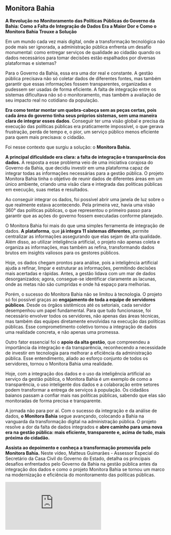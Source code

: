 ## Monitora Bahia

**A Revolução no Monitoramento das Políticas Públicas do Governo da Bahia: Como a Falta de Integração de Dados Era a Maior Dor e Como o Monitora Bahia Trouxe a Solução**

Em um mundo cada vez mais digital, onde a transformação tecnológica não pode mais ser ignorada, a administração pública enfrenta um desafio monumental: como entregar serviços de qualidade ao cidadão quando os dados necessários para tomar decisões estão espalhados por diversas plataformas e sistemas?

Para o Governo da Bahia, essa era uma dor real e constante. A gestão pública precisava não só coletar dados de diferentes fontes, mas também garantir que essas informações fossem transparentes, organizadas e pudessem ser usadas de forma eficiente. A falta de integração entre os sistemas dificultava não só o monitoramento, mas também a avaliação de seu impacto real no cotidiano da população.

**Era como tentar montar um quebra-cabeça sem as peças certas, pois cada área do governo tinha seus próprios sistemas, sem uma maneira clara de integrar esses dados**. Conseguir ter uma visão global e precisa da execução das políticas públicas era praticamente impossível, o que gerava frustração, perda de tempo e, o pior, um serviço público menos eficiente para quem mais precisava: o cidadão.

Foi nesse contexto que surgiu a solução: o **Monitora Bahia.**

**A principal dificuldade era clara: a falta de integração e transparência dos dados.** A resposta a esse problema veio de uma iniciativa corajosa do Governo da Bahia, que decidiu investir em uma plataforma capaz de integrar todas as informações necessárias para a gestão pública. O projeto Monitora Bahia tinha o objetivo de reunir dados de diferentes áreas em um único ambiente, criando uma visão clara e integrada das políticas públicas em execução, suas metas e resultados.

Ao conseguir integrar os dados, foi possível abrir uma janela de luz sobre o que realmente estava acontecendo. Pela primeira vez, havia uma visão 360° das políticas públicas, o que representou o primeiro passo para garantir que as ações do governo fossem executadas conforme planejado.

O Monitora Bahia foi mais do que uma simples ferramenta de integração de dados. **A plataforma**, que **já integra 11 sistemas diferentes**, permite centralizar as informações assegurando que elas sejam de alta qualidade. Além disso, ao utilizar inteligência artificial, o projeto não apenas coleta e organiza as informações, mas também as refina, transformando dados brutos em insights valiosos para os gestores públicos.

Hoje, os dados chegam prontos para análise, pois a inteligência artificial ajuda a refinar, limpar e estruturar as informações, permitindo decisões mais acertadas e rápidas. Antes, a gestão lidava com um mar de dados desorganizados; agora, consegue-se identificar claramente as lacunas, onde as metas não são cumpridas e onde há espaço para melhorias.

Porém, o sucesso do Monitora Bahia não se limitou à tecnologia. O projeto só foi possível graças ao **engajamento de toda a equipe de servidores públicos**. Desde os órgãos sistêmicos até os setoriais, cada servidor desempenhou um papel fundamental. Para que tudo funcionasse, foi necessário envolver todos os servidores, não apenas das áreas técnicas, mas também das equipes diretamente envolvidas na execução das políticas públicas. Esse comprometimento coletivo tornou a integração de dados uma realidade concreta, e não apenas uma promessa.

Outro fator essencial foi o **apoio da alta gestão**, que compreendeu a importância da integração e da transparência, reconhecendo a necessidade de investir em tecnologia para melhorar a eficiência da administração pública. Esse entendimento, aliado ao esforço conjunto de todos os servidores, tornou o Monitora Bahia uma realidade.

Hoje, com a integração dos dados e o uso da inteligência artificial ao serviço da gestão pública, o Monitora Bahia é um exemplo de como a transparência, o uso inteligente dos dados e a colaboração entre setores podem transformar a entrega de serviços à população. Os cidadãos baianos passam a confiar mais nas políticas públicas, sabendo que elas são monitoradas de forma precisa e transparente.

A jornada não para por aí. Com o sucesso da integração e da análise de dados, **o Monitora Bahia** segue avançando, colocando a Bahia na vanguarda da transformação digital na administração pública. O projeto resolve a dor da falta de dados integrados e **abre caminho para uma nova era na gestão pública: mais eficiente, transparente e, acima de tudo, mais próxima do cidadão.**

**Assista ao depoimento e conheça a transformação promovida pelo Monitora Bahia.**
Neste vídeo, Matteus Guimarães - Assessor Especial do Secretário da Casa Civil do Governo do Estado, detalha os principais desafios enfrentados pelo Governo da Bahia na gestão pública antes da integração dos dados e como o projeto Monitora Bahia se tornou um marco na modernização e eficiência do monitoramento das políticas públicas.

<div class="video-container">
  <iframe
    src="https://player.vimeo.com/video/1086490246"
    title="Tutoria Vimeo"
    frameborder="0"
    allow="autoplay; fullscreen; picture-in-picture"
    allowfullscreen>
  </iframe>
</div>
